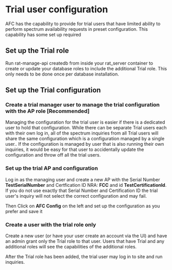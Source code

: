 # Trial user configuration
AFC has the capability to provide for trial users that have limited ability to perform spectrum availability requests in preset configuration.  This capability has some set up required

## Set up the Trial role 
Run rat-manage-api createdb from inside your rat_server container to create or update your database roles to include the additional Trial role. This only needs to be done once per database installation.

## Set up the Trial configuration

### Create a trial manager user to manage the trial configuration with the AP role [Recommended]
Managing the configuration for the trial user is easier if there is a dedicated user to hold that configuration.  While there can be separate Trial users each with their own log in, all of the spectrum inquiries from all Trial users will share the same configuration which is a configuration managed by a single user..  If the configuration is managed by user that is also running their own inquiries, it would be easy for that user to accidentally update the configuration and throw off all the trial users.

### Set up the trial AP and configuration

Log in as the managing user and create a new AP with the Serial Number **TestSerialNumber** and Certfication ID NRA: **FCC** and id **TestCertificationId**.  If you do not use exactly that Serial Number and Certification ID the trial user's inquiry will not select the correct configuration and may fail.

Then Click on **AFC Config** on the left and set up the configuration as you prefer and save it

### Create a user with the trial role only
Create a new user (or have your user create an account via the UI) and have an admin grant only the Trial role to that user. Users that have Trial and any additional roles will see the capabilities of the additional roles.

After the Trial role has been added, the trial user may log in to site and run inquiries.
